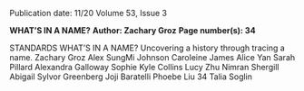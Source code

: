 Publication date: 11/20
Volume 53, Issue 3

**WHAT’S IN A NAME?**
**Author: Zachary Groz**
**Page number(s): 34**

STANDARDS
WHAT’S IN A NAME?
Uncovering a history through tracing a name.
Zachary Groz
Alex
SungMi Johnson
Caroleine James
Alice Yan
Sarah Pillard
Alexandra Galloway
Sophie Kyle Collins
Lucy Zhu
Nimran Shergill
Abigail Sylvor Greenberg
Joji Baratelli
Phoebe Liu
34
Talia Soglin